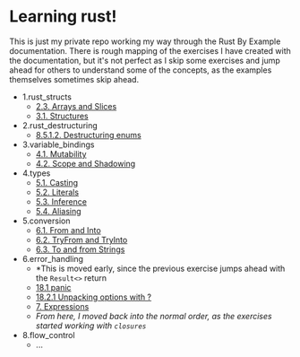 # Learning rust!

This is just my private repo working my way through the Rust By Example documentation. There is rough mapping of the exercises I have created with the documentation, but it's not perfect as I skip some exercises and jump ahead for others to understand some of the concepts, as the examples themselves sometimes skip ahead.

* 1.rust_structs
  * [2.3. Arrays and Slices](https://doc.rust-lang.org/stable/rust-by-example/primitives/array.html)
  * [3.1. Structures](https://doc.rust-lang.org/stable/rust-by-example/custom_types/structs.html)
* 2.rust_destructuring
  * [8.5.1.2. Destructuring enums](https://doc.rust-lang.org/stable/rust-by-example/flow_control/match/destructuring/destructure_enum.html)
* 3.variable_bindings
  * [4.1. Mutability](https://doc.rust-lang.org/stable/rust-by-example/variable_bindings/mut.html)
  * [4.2. Scope and Shadowing](https://doc.rust-lang.org/stable/rust-by-example/variable_bindings/scope.html)
* 4.types
  * [5.1. Casting](https://doc.rust-lang.org/stable/rust-by-example/types/cast.html)
  * [5.2. Literals](https://doc.rust-lang.org/stable/rust-by-example/types/literals.html)
  * [5.3. Inference](https://doc.rust-lang.org/stable/rust-by-example/types/inference.html)
  * [5.4. Aliasing](https://doc.rust-lang.org/stable/rust-by-example/types/alias.html)
* 5.conversion
  * [6.1. From and Into](https://doc.rust-lang.org/stable/rust-by-example/conversion/from_into.html)
  * [6.2. TryFrom and TryInto](https://doc.rust-lang.org/stable/rust-by-example/conversion/try_from_try_into.html)
  * [6.3. To and from Strings](https://doc.rust-lang.org/stable/rust-by-example/conversion/string.html)
* 6.error_handling
  * *This is moved early, since the previous exercise jumps ahead with the `Result<>` return
  * [18.1 panic](https://doc.rust-lang.org/stable/rust-by-example/error/panic.html)
  * [18.2.1 Unpacking options with ?](https://doc.rust-lang.org/stable/rust-by-example/error/option_unwrap/question_mark.html)
  * [7. Expressions](https://doc.rust-lang.org/stable/rust-by-example/expression.html)
  * *From here, I moved back into the normal order, as the exercises started working with `closures`*
* 8.flow_control
  * ...